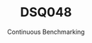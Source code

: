 ---
layout: default
title: DSQ048
subtitle: Continuous Benchmarking
selected: TPC-DS
expanded: Benchmarking
benchmark: /individual_results/DSQ048.html
---